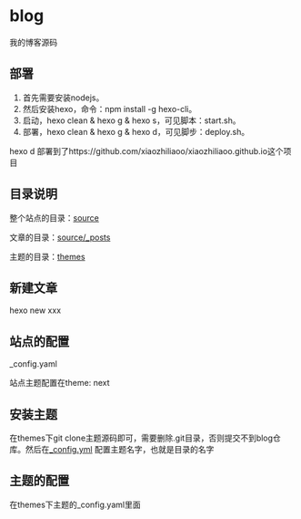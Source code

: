 # blog

我的博客源码

## 部署

1. 首先需要安装nodejs。
2. 然后安装hexo，命令：npm install -g hexo-cli。
3. 启动，hexo clean & hexo g & hexo s，可见脚本：start.sh。
4. 部署，hexo clean & hexo g & hexo d，可见脚步：deploy.sh。

hexo d 部署到了https://github.com/xiaozhiliaoo/xiaozhiliaoo.github.io这个项目

## 目录说明

整个站点的目录：[source](source)

文章的目录：[source/_posts](source/_posts)

主题的目录：[themes](themes)


## 新建文章

hexo new xxx

## 站点的配置

_config.yaml

站点主题配置在theme: next


## 安装主题

在themes下git clone主题源码即可，需要删除.git目录，否则提交不到blog仓库。然后在[_config.yml](_config.yml) 配置主题名字，也就是目录的名字


## 主题的配置

在themes下主题的_config.yaml里面
